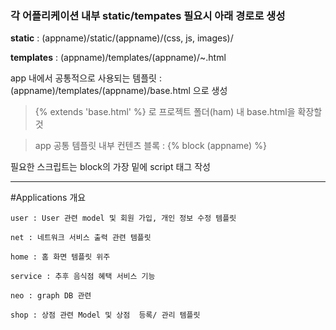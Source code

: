 
### 각 어플리케이션 내부 static/tempates 필요시 아래 경로로 생성

**static** : (appname)/static/(appname)/(css, js, images)/

**templates** : (appname)/templates/(appname)/~.html


app 내에서 공통적으로 사용되는 템플릿 : (appname)/templates/(appname)/base.html 으로 생성

>{% extends 'base.html' %} 로 프로젝트 폴더(ham) 내 base.html을 확장할 것

>app 공통 템플릿 내부 컨텐츠 블록 :  {% block (appname) %}


필요한 스크립트는 block의 가장 밑에 script 태그 작성


***
#Applications 개요

    user : User 관련 model 및 회원 가입, 개인 정보 수정 템플릿

    net : 네트워크 서비스 출력 관련 템플릿 

    home : 홈 화면 템플릿 위주

    service : 추후 음식점 혜택 서비스 기능

    neo : graph DB 관련

    shop : 상점 관련 Model 및 상점  등록/ 관리 템플릿

